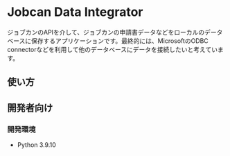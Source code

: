 # Jobcan Data Integrator

ジョブカンのAPIを介して、ジョブカンの申請書データなどをローカルのデータベースに保存するアプリケーションです。最終的には、MicrosoftのODBC connectorなどを利用して他のデータベースにデータを接続したいと考えています。

## 使い方

## 開発者向け

### 開発環境

- Python 3.9.10
